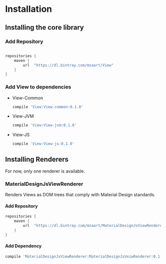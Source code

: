 # Installation

## Installing the core library

### Add Repository

```groovy

repositories {
    maven {
        url  "https://dl.bintray.com/mzaart/View" 
    }
}

```

### Add View to dependencies

- View-Common

    ```groovy
    compile 'View:View-common:0.1.0'
    ```
    
- View-JVM

    ```groovy
    compile 'View:View-jvm:0.1.0'
    ```
    
- View-JS

    ```groovy
    compile 'View:View-js:0.1.0'
    ```
    
## Installing Renderers

For now, only one renderer is available.

### MaterialDesignJsViewRenderer

Renders Views as DOM trees that comply with Material Design standards.

#### Add Repository

```groovy
repositories {
    maven {
        url  "https://dl.bintray.com/mzaart/MaterialDesignJsViewRenderer" 
    }
}
```

#### Add Dependency

```groovy
compile 'MaterialDesignJsViewRenderer:MaterialDesignJsVeiwRenderer:0.1.0'
```


